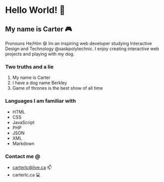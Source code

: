 # Hello World! 👋

<!--
**carterlc/carterlc** is a ✨ _special_ ✨ repository because its `README.md` (this file) appears on your GitHub profile.

Here are some ideas to get you started:

- 🔭 I’m currently working on ...
- 🌱 I’m currently learning ...
- 👯 I’m looking to collaborate on ...
- 🤔 I’m looking for help with ...
- 💬 Ask me about ...
- 📫 How to reach me: ...
- 😄 Pronouns: ...
- ⚡ Fun fact: ...
-->
## My name is Carter :video_game:
Pronouns  He/Him :smile: 
Im an inspiring web developer studying Interactive Design and Technology @saskpolytechnic. I enjoy creating interactive web projects and playing with my dog.

### Two truths and a lie
1. My name is Carter
2. I have a dog name Berkley
3. Game of thrones is the best show of all time

### Languages I am familiar with
- HTML
- CSS
- JavaScript
- PHP
- JSON
- XML
- Markdown

### Contact me @
- carterlc@live.ca :mailbox: 
- carterlc.ca :computer: 
